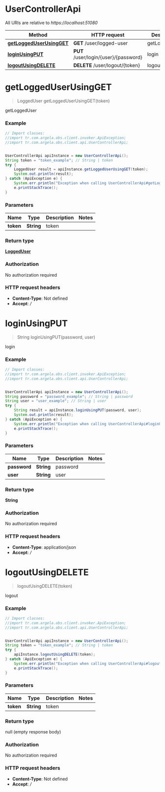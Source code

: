# UserControllerApi

All URIs are relative to *https://localhost:51080*

Method | HTTP request | Description
------------- | ------------- | -------------
[**getLoggedUserUsingGET**](UserControllerApi.md#getLoggedUserUsingGET) | **GET** /user/logged-user | getLoggedUser
[**loginUsingPUT**](UserControllerApi.md#loginUsingPUT) | **PUT** /user/login/{user}/{password} | login
[**logoutUsingDELETE**](UserControllerApi.md#logoutUsingDELETE) | **DELETE** /user/logout/{token} | logout


<a name="getLoggedUserUsingGET"></a>
# **getLoggedUserUsingGET**
> LoggedUser getLoggedUserUsingGET(token)

getLoggedUser

### Example
```java
// Import classes:
//import tr.com.argela.obs.client.invoker.ApiException;
//import tr.com.argela.obs.client.api.UserControllerApi;


UserControllerApi apiInstance = new UserControllerApi();
String token = "token_example"; // String | token
try {
    LoggedUser result = apiInstance.getLoggedUserUsingGET(token);
    System.out.println(result);
} catch (ApiException e) {
    System.err.println("Exception when calling UserControllerApi#getLoggedUserUsingGET");
    e.printStackTrace();
}
```

### Parameters

Name | Type | Description  | Notes
------------- | ------------- | ------------- | -------------
 **token** | **String**| token |

### Return type

[**LoggedUser**](LoggedUser.md)

### Authorization

No authorization required

### HTTP request headers

 - **Content-Type**: Not defined
 - **Accept**: */*

<a name="loginUsingPUT"></a>
# **loginUsingPUT**
> String loginUsingPUT(password, user)

login

### Example
```java
// Import classes:
//import tr.com.argela.obs.client.invoker.ApiException;
//import tr.com.argela.obs.client.api.UserControllerApi;


UserControllerApi apiInstance = new UserControllerApi();
String password = "password_example"; // String | password
String user = "user_example"; // String | user
try {
    String result = apiInstance.loginUsingPUT(password, user);
    System.out.println(result);
} catch (ApiException e) {
    System.err.println("Exception when calling UserControllerApi#loginUsingPUT");
    e.printStackTrace();
}
```

### Parameters

Name | Type | Description  | Notes
------------- | ------------- | ------------- | -------------
 **password** | **String**| password |
 **user** | **String**| user |

### Return type

**String**

### Authorization

No authorization required

### HTTP request headers

 - **Content-Type**: application/json
 - **Accept**: */*

<a name="logoutUsingDELETE"></a>
# **logoutUsingDELETE**
> logoutUsingDELETE(token)

logout

### Example
```java
// Import classes:
//import tr.com.argela.obs.client.invoker.ApiException;
//import tr.com.argela.obs.client.api.UserControllerApi;


UserControllerApi apiInstance = new UserControllerApi();
String token = "token_example"; // String | token
try {
    apiInstance.logoutUsingDELETE(token);
} catch (ApiException e) {
    System.err.println("Exception when calling UserControllerApi#logoutUsingDELETE");
    e.printStackTrace();
}
```

### Parameters

Name | Type | Description  | Notes
------------- | ------------- | ------------- | -------------
 **token** | **String**| token |

### Return type

null (empty response body)

### Authorization

No authorization required

### HTTP request headers

 - **Content-Type**: Not defined
 - **Accept**: */*

